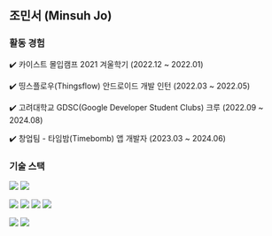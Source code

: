 ## 조민서 (Minsuh Jo)

### 활동 경험
✔️ 카이스트 몰입캠프 2021 겨울학기 (2022.12 ~ 2022.01)

✔️ 띵스플로우(Thingsflow) 안드로이드 개발 인턴 (2022.03 ~ 2022.05)

✔️ 고려대학교 GDSC(Google Developer Student Clubs) 크루 (2022.09 ~ 2024.08)

✔️ 창업팀 - 타임밤(Timebomb) 앱 개발자 (2023.03 ~ 2024.06)

### 기술 스택

<img src="https://img.shields.io/badge/C++-00599C?style=flat-square&logo=cplusplus&logoColor=white"/>    <img src="https://img.shields.io/badge/python-3776AB?style=flat-square&logo=python&logoColor=white"/>


<img src="https://img.shields.io/badge/Kotlin-7F52FF?style=flat-square&logo=kotlin&logoColor=white"/>    <img src="https://img.shields.io/badge/Android-34A853?style=flat-square&logo=android&logoColor=white"/>    <img src="https://img.shields.io/badge/Dart-0175C2?style=flat-square&logo=dart&logoColor=white"/>    <img src="https://img.shields.io/badge/Flutter-02569B?style=flat-square&logo=flutter&logoColor=white"/>


<img src="https://img.shields.io/badge/Javascript-F7DF1E?style=flat-square&logo=javascript&logoColor=black"/>    <img src="https://img.shields.io/badge/React-61DAFB?style=flat-square&logo=react&logoColor=black"/>
